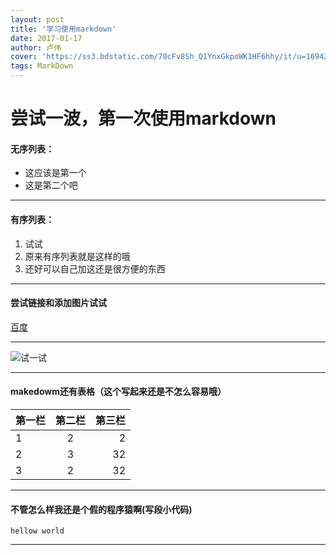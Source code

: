 ```yaml
---
layout: post
title: '学习使用markdown'
date: 2017-01-17
author: 卢伟
cover: 'https://ss3.bdstatic.com/70cFv8Sh_Q1YnxGkpoWK1HF6hhy/it/u=1694240432,3664501847&fm=27&gp=0.jpg'
tags: MarkDown
---
```




# 尝试一波，第一次使用markdown

#### 无序列表：
* 这应该是第一个
* 这是第二个吧

***

#### 有序列表：
1. 试试
2. 原来有序列表就是这样的哦
3. 还好可以自己加这还是很方便的东西

***

#### 尝试链接和添加图片试试

[百度](www.baidu.com)

***

![试一试](https://www.baidu.com/img/bd_logo1.png)

***

#### makedowm还有表格（这个写起来还是不怎么容易哦）

| 第一栏        	| 第二栏    	| 第三栏  |
| ------------- 	|:----------: | -----:|
| 1     			| 2 			| 2 		|
| 2      			| 3     		|   32 	|
| 3 				| 2      		|   32 	|

***

#### 不管怎么样我还是个假的程序猿啊(写段小代码)

` hellow world `

***

